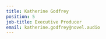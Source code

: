```yaml
---
title: Katherine Godfrey
position: 5
job-title: Executive Producer
email: katherine.godfrey@novel.audio
---
```



